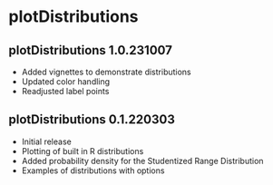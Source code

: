 # plotDistributions

## plotDistributions 1.0.231007

- Added vignettes to demonstrate distributions
- Updated color handling
- Readjusted label points

## plotDistributions 0.1.220303

- Initial release
- Plotting of built in R distributions
- Added probability density for the Studentized Range Distribution
- Examples of distributions with options
